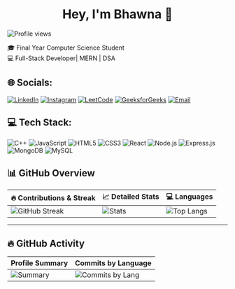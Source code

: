<div align="center">

# Hey, I'm Bhawna 👋

</div>

<p align="left"> 
  <img src="https://komarev.com/ghpvc/?username=your-username&label=Profile%20views&color=0e75b6&style=flat" alt="Profile views" /> 
</p>


🎓 Final Year Computer Science Student  
💻 Full-Stack Developer| MERN | DSA

## 🌐 Socials:
[![LinkedIn](https://img.shields.io/badge/LinkedIn-0077B5?style=for-the-badge&logo=linkedin&logoColor=white)](https://www.linkedin.com/in/bhawna-bhandari-831854271/)
[![Instagram](https://img.shields.io/badge/Instagram-E4405F?style=for-the-badge&logo=instagram&logoColor=white)](https://www.instagram.com/bhawnaa.05)
[![LeetCode](https://img.shields.io/badge/LeetCode-FFA116?style=for-the-badge&logo=leetcode&logoColor=white)](https://leetcode.com/u/ln41XQqYSF/)
[![GeeksforGeeks](https://img.shields.io/badge/GeeksforGeeks-0F9D58?style=for-the-badge&logo=geeksforgeeks&logoColor=white)](https://www.geeksforgeeks.org/user/bhawnabhanxuzg/)
[![Email](https://img.shields.io/badge/Email-D14836?style=for-the-badge&logo=gmail&logoColor=white)](mailto:bhawnabhandari2004@gmail.com)

## 💻 Tech Stack:
![C++](https://img.shields.io/badge/C++-00599C?style=for-the-badge&logo=cplusplus&logoColor=white) 
![JavaScript](https://img.shields.io/badge/JavaScript-FFD700?style=for-the-badge&logo=javascript&logoColor=black) 
![HTML5](https://img.shields.io/badge/HTML5-E34F26?style=for-the-badge&logo=html5&logoColor=white) 
![CSS3](https://img.shields.io/badge/CSS3-1572B6?style=for-the-badge&logo=css3&logoColor=white) 
![React](https://img.shields.io/badge/React-20232A?style=for-the-badge&logo=react&logoColor=61DAFB) 
![Node.js](https://img.shields.io/badge/Node.js-339933?style=for-the-badge&logo=node.js&logoColor=white) 
![Express.js](https://img.shields.io/badge/Express.js-000000?style=for-the-badge&logo=express&logoColor=white) 
![MongoDB](https://img.shields.io/badge/MongoDB-4EA94B?style=for-the-badge&logo=mongodb&logoColor=white) 
![MySQL](https://img.shields.io/badge/MySQL-4479A1?style=for-the-badge&logo=mysql&logoColor=white)

## 📊 GitHub Overview  
| 🔥 Contributions & Streak | 📈 Detailed Stats | 💻 Languages |
|---------------------------|-------------------|--------------|
| ![GitHub Streak](https://github-readme-streak-stats.herokuapp.com/?user=bhawnaa05&theme=radical) | ![Stats](https://github-profile-summary-cards.vercel.app/api/cards/stats?username=bhawnaa05&theme=radical) | ![Top Langs](https://github-readme-stats.vercel.app/api/top-langs/?username=bhawnaa05&layout=compact&langs_count=10&theme=radical) |

---

## 🔥 GitHub Activity  
| Profile Summary | Commits by Language |
|-----------------|---------------------|
| ![Summary](https://github-profile-summary-cards.vercel.app/api/cards/profile-details?username=bhawnaa05&theme=radical) | ![Commits by Lang](https://github-profile-summary-cards.vercel.app/api/cards/most-commit-language?username=bhawnaa05&theme=radical) |


